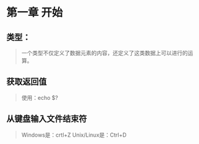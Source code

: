 # 第一章 开始

## 类型：
>一个类型不仅定义了数据元素的内容，还定义了这类数据上可以进行的运算。

## 获取返回值
>使用：echo $?

## 从键盘输入文件结束符
>Windows是：crtl+Z Unix/Linux是：Ctrl+D